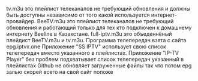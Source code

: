 tv.m3u это плейлист телеканалов не требующий обновления и должны быть доступны независимо от того какой используется интернет-провайдер.
BeeTV.m3u это плейлист телеканалов не требующий обновления и работающий только для тех кто подключен к домашнему интернету Beeline в Казахстане.
full-iptv.m3u это объеденнёный плейдист BeeTV.m3u и tv.m3u.
Программа телепередач взята с сайта epg.iptvx.one
Приложение "SS IPTV" использует свою список телепередач вместо указанного в плейлистах.
Приложение "IP-TV Player" без проблем подхватывает список телепередач указанный в плейлистах
Github не обновляет загруженные файлы так что потом epg залью скорей всего на свой сайт попоже
